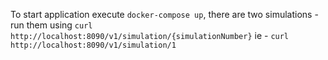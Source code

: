 To start application execute `docker-compose up`, there are two simulations - run them using `curl http://localhost:8090/v1/simulation/{simulationNumber}`
ie - `curl http://localhost:8090/v1/simulation/1` 
